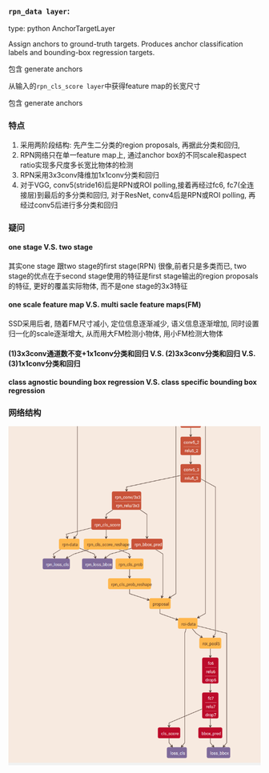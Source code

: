 ### `rpn_data layer`:

type: python AnchorTargetLayer

Assign anchors to ground-truth targets. Produces anchor classification labels and bounding-box regression targets.

包含 generate anchors

从输入的`rpn_cls_score layer`中获得feature map的长宽尺寸

包含 generate anchors

### 特点

1. 采用两阶段结构: 先产生二分类的region proposals, 再据此分类和回归, 
2. RPN网络只在单一feature map上, 通过anchor box的不同scale和aspect ratio实现多尺度多长宽比物体的检测
3. RPN采用3x3conv降维加1x1conv分类和回归
4. 对于VGG, conv5(stride16)后是RPN或ROI polling,接着再经过fc6, fc7(全连接层)到最后的多分类和回归, 对于ResNet, conv4后是RPN或ROI polling, 再经过conv5后进行多分类和回归

### 疑问

#### one stage V.S. two stage

其实one stage 跟two stage的first stage(RPN) 很像,前者只是多类而已, two stage的优点在于second stage使用的特征是first stage输出的region proposals的特征, 更好的覆盖实际物体, 而不是one stage的3x3特征

#### one scale feature map V.S. multi sacle feature maps(FM)

SSD采用后者, 随着FM尺寸减小, 定位信息逐渐减少, 语义信息逐渐增加, 同时设置归一化的scale逐渐增大, 从而用大FM检测小物体, 用小FM检测大物体

#### (1)3x3conv通道数不变+1x1conv分类和回归 V.S. (2)3x3conv分类和回归 V.S. (3)1x1conv分类和回归

#### class agnostic bounding box regression V.S. class specific bounding box regression

### 网络结构

![1540346858054](py-faster-rcnn-notes.assets/1540346858054.png)

